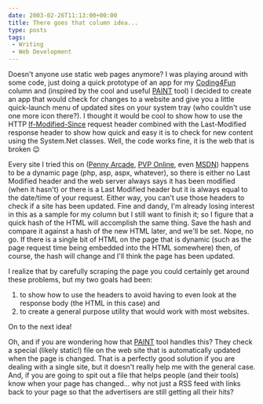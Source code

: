 ```yaml
---
date: 2003-02-26T11:13:00+00:00
title: There goes that column idea...
type: posts
tags:
 - Writing
 - Web Development
---
```

Doesn't anyone use static web pages anymore? I was playing around with some code, just doing a quick prototype of an app for my [Coding4Fun](http://msdn.microsoft.com/columns/codefun.asp) column and (inspired by the cool and useful [PAINT](http://www.neilogic.com/paint.htm) tool) I decided to create an app that would check for changes to a website and give you a little quick-launch menu of updated sites on your system tray (who couldn't use one more icon there?). I thought it would be cool to show how to use the HTTP [If-Modified-Since](http://www.w3.org/Protocols/rfc2616/rfc2616-sec14.html#sec14.25) request header combined with the Last-Modified response header to show how quick and easy it is to check for new content using the System.Net classes. Well, the code works fine, it is the web that is broken 😉

Every site I tried this on ([Penny Arcade](http://www.penny-arcade.com), [PVP Online](http://www.pvponline.com), even [MSDN](http://msdn.microsoft.com)) happens to be a dynamic page (php, asp, aspx, whatever), so there is either no Last Modified header and the web server always says it has been modified (when it hasn't) or there is a Last Modified header but it is always equal to the date/time of your request. Either way, you can't use those headers to check if a site has been updated. Fine and dandy, I'm already losing interest in this as a sample for my column but I still want to finish it; so I figure that a quick hash of the HTML will accomplish the same thing. Save the hash and compare it against a hash of the new HTML later, and we'll be set. Nope, no go. If there is a single bit of HTML on the page that is dynamic (such as the page request time being embedded into the HTML somewhere) then, of course, the hash will change and I'll think the page has been updated.

I realize that by carefully scraping the page you could certainly get around these problems, but my two goals had been:

 1. to show how to use the headers to avoid having to even look at the response body (the HTML in this case) and
 2. to create a general purpose utility that would work with most websites.

On to the next idea!

Oh, and if you are wondering how that [PAINT](http://www.neilogic.com/paint.htm) tool handles this? They check a special (likely static!) file on the web site that is automatically updated when the page is changed. That is a perfectly good solution if you are dealing with a single site, but it doesn't really help me with the general case. And, if you are going to spit out a file that helps people (and their tools) know when your page has changed... why not just a RSS feed with links back to your page so that the advertisers are still getting all their hits?
